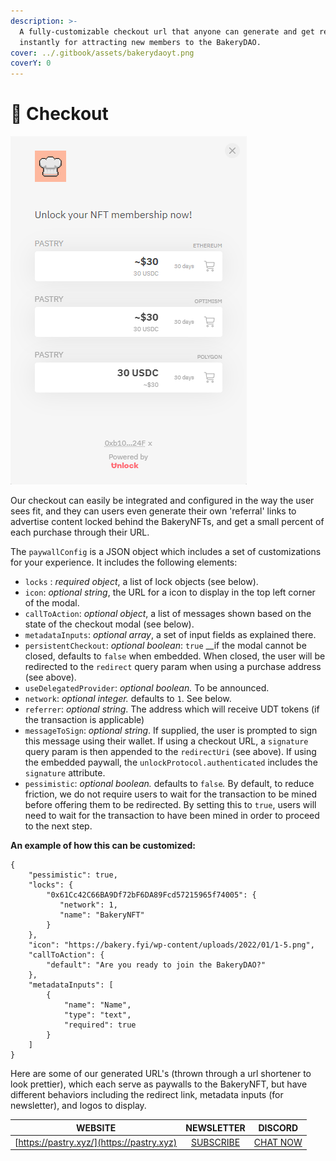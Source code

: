 ```yaml
---
description: >-
  A fully-customizable checkout url that anyone can generate and get rewarded
  instantly for attracting new members to the BakeryDAO.
cover: ../.gitbook/assets/bakerydaoyt.png
coverY: 0
---
```


# 🛒 Checkout

![](<../.gitbook/assets/image (9).png>)

Our checkout can easily be integrated and configured in the way the user sees fit, and they can users even generate their own 'referral' links to advertise content locked behind the BakeryNFTs, and get a small percent of each purchase through their URL.

The `paywallConfig` is a JSON object which includes a set of customizations for your experience. It includes the following elements:

* `locks` : _required object_, a list of lock objects (see below).
* `icon`: _optional string_, the URL for a icon to display in the top left corner of the modal.
* `callToAction`: _optional object_, a list of messages shown based on the state of the checkout modal (see below).
* `metadataInputs`: _optional array_, a set of input fields as explained there.
* `persistentCheckout`: _optional boolean_: `true` \_\_if the modal cannot be closed, defaults to `false` when embedded. When closed, the user will be redirected to the `redirect` query param when using a purchase address (see above).
* `useDelegatedProvider`: _optional boolean._ To be announced.
* `network`: _optional integer._ defaults to `1`. See below.
* `referrer`: _optional string_. The address which will receive UDT tokens (if the transaction is applicable)
* `messageToSign`: _optional string_. If supplied, the user is prompted to sign this message using their wallet. If using a checkout URL, a `signature` query param is then appended to the `redirectUri` (see above). If using the embedded paywall, the `unlockProtocol.authenticated` includes the `signature` attribute.
* `pessimistic`: _optional boolean._ defaults to `false`_._ By default, to reduce friction, we do not require users to wait for the transaction to be mined before offering them to be redirected. By setting this to `true`, users will need to wait for the transaction to have been mined in order to proceed to the next step.

**An example of how this can be customized:**

```
{
    "pessimistic": true,
    "locks": {
        "0x61Cc42C66BA9Df72bF6DA89Fcd57215965f74005": {
           "network": 1,
           "name": "BakeryNFT"
        }
    },
    "icon": "https://bakery.fyi/wp-content/uploads/2022/01/1-5.png",
    "callToAction": {
        "default": "Are you ready to join the BakeryDAO?"
    },
    "metadataInputs": [
        {
            "name": "Name",
            "type": "text",
            "required": true
        }
    ]
}
```

Here are some of our generated URL's (thrown through a url shortener to look prettier), which each serve as paywalls to the BakeryNFT, but have different behaviors including the redirect link, metadata inputs (for newsletter), and logos to display.

|                  WEBSITE                  |                  NEWSLETTER                  |                  DISCORD                 |
| :---------------------------------------: | :------------------------------------------: | :--------------------------------------: |
| [https://pastry.xyz/](https://pastry.xyz) | [SUBSCRIBE](https://bakerydao.me/newsletter) | [CHAT NOW](https://bakerydao.me/discord) |
